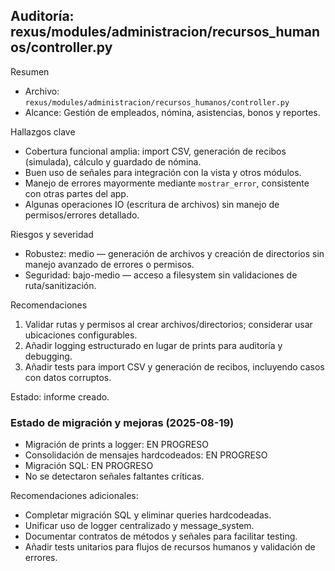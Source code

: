 ## Auditoría: rexus/modules/administracion/recursos_humanos/controller.py

Resumen
- Archivo: `rexus/modules/administracion/recursos_humanos/controller.py`
- Alcance: Gestión de empleados, nómina, asistencias, bonos y reportes.

Hallazgos clave
- Cobertura funcional amplia: import CSV, generación de recibos (simulada), cálculo y guardado de nómina.
- Buen uso de señales para integración con la vista y otros módulos.
- Manejo de errores mayormente mediante `mostrar_error`, consistente con otras partes del app.
- Algunas operaciones IO (escritura de archivos) sin manejo de permisos/errores detallado.

Riesgos y severidad
- Robustez: medio — generación de archivos y creación de directorios sin manejo avanzado de errores o permisos.
- Seguridad: bajo-medio — acceso a filesystem sin validaciones de ruta/sanitización.

Recomendaciones
1. Validar rutas y permisos al crear archivos/directorios; considerar usar ubicaciones configurables.
2. Añadir logging estructurado en lugar de prints para auditoría y debugging.
3. Añadir tests para import CSV y generación de recibos, incluyendo casos con datos corruptos.

Estado: informe creado.

### Estado de migración y mejoras (2025-08-19)
- Migración de prints a logger: EN PROGRESO
- Consolidación de mensajes hardcodeados: EN PROGRESO
- Migración SQL: EN PROGRESO
- No se detectaron señales faltantes críticas.

Recomendaciones adicionales:
- Completar migración SQL y eliminar queries hardcodeadas.
- Unificar uso de logger centralizado y message_system.
- Documentar contratos de métodos y señales para facilitar testing.
- Añadir tests unitarios para flujos de recursos humanos y validación de errores.
